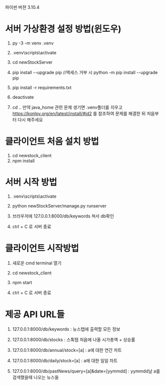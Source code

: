 파이썬 버젼 3.10.4


# 서버 가상환경 설정 방법(윈도우)

1. py -3 -m venv .venv
2. .venv\scripts\activate

3. cd newStockServer
4. pip install --upgrade pip //엑세스 거부 시 python -m pip install --upgrade pip

5. pip install -r requirements.txt
6. deactivate

7. cd ..
만약 java_home 관련 문제 생기면 .venv폴더를 지우고 https://konlpy.org/en/latest/install/#id2 를 참조하여 문제를 해결한 뒤 처음부터 다시 해주세요

# 클라이언트 처음 설치 방법

1. cd newstock_client
2. npm install

# 서버 시작 방법

1. .venv\scripts\activate
2. python newStockServer/manage.py runserver

3. 브라우저에 127.0.0.1:8000/db/keywords 쳐서 db확인
4. ctrl + C 로 서버 종료

#  클라이언트 시작방법

1. 새로운 cmd terminal 열기
2. cd newstock_client

3. npm start
4. ctrl + C 로 서버 종료


# 제공 API URL들
1. 127.0.0.1:8000/db/keywords : 뉴스탭에 출력할 모든 정보
2. 127.0.0.1:8000/db/stocks : 스톡탭 처음에 나올 시가총액 + 상승률

3. 127.0.0.1:8000/db/annual/stock=[a] : a에 대한 연간 차트
4. 127.0.0.1:8000/db/daily/stock=[a] : a에 대한 일일 차트

5. 127.0.0.1:8000/db/pastNews/query=[a]&date=[yymmdd] : 
    yymmdd날 a를 검색했을때 나오는 뉴스들
